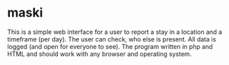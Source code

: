# maski

This is a simple web interface for a user to report a stay in a location and a timeframe (per day).
The user can check, who else is present.
All data is logged (and open for everyone to see).
The program written in php and HTML and should work with any browser and operating system.

